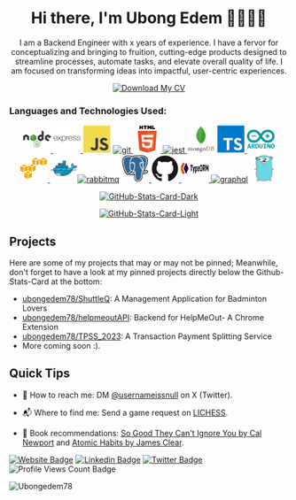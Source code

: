 <div align="center">
<h1>Hi there, I'm Ubong Edem ✌🏻👋🏻</h1>
<p>I am a Backend Engineer with x years of experience. I have a fervor for conceptualizing and bringing to fruition, cutting-edge products designed to streamline processes, automate tasks, and elevate overall quality of life. I am focused on transforming ideas into impactful, user-centric experiences.</p>
<p><a href="https://docs.google.com/document/d/1yFys95xi4srG8z0SlhGkS3M98YNcWpr5XFwkGcC1HIE/edit?usp=sharing"><img src="https://img.shields.io/badge/-Download%20My%20CV-3B7EBF?style=for-the-badge&amp;logo=amp&amp;logoColor=white&amp;color=007ACC" alt="Download My CV"></a></p>
  <h3 align="left">Languages and Technologies Used:</h3>
  <a href="https://nodejs.org" target="_blank" rel="noreferrer">
    <img
      src="https://raw.githubusercontent.com/devicons/devicon/master/icons/nodejs/nodejs-original-wordmark.svg"
      alt="nodejs"
      width="50"
      height="50"
    /> </a
  ><a href="https://expressjs.com" target="_blank" rel="noreferrer">
    <img
      src="https://raw.githubusercontent.com/devicons/devicon/master/icons/express/express-original-wordmark.svg"
      alt="express"
      width="50"
      height="50"
    /> </a
  ><a
    href="https://developer.mozilla.org/en-US/docs/Web/JavaScript"
    target="_blank"
    rel="noreferrer"
  >
    <img
      src="https://raw.githubusercontent.com/devicons/devicon/master/icons/javascript/javascript-original.svg"
      alt="javascript"
      width="50"
      height="50"
  /></a>
  <a href="https://git-scm.com/" target="_blank" rel="noreferrer">
    <img
      src="https://www.vectorlogo.zone/logos/git-scm/git-scm-icon.svg"
      alt="git"
      width="50"
      height="50"
    /> </a
  ><a href="https://www.w3.org/html/" target="_blank" rel="noreferrer">
    <img
      src="https://raw.githubusercontent.com/devicons/devicon/master/icons/html5/html5-original-wordmark.svg"
      alt="html5"
      width="50"
      height="50"
    /> </a
  ><a href="https://jestjs.io" target="_blank" rel="noreferrer">
    <img
      src="https://www.vectorlogo.zone/logos/jestjsio/jestjsio-icon.svg"
      alt="jest"
      width="50"
      height="50"
    /> </a
  ><a href="https://www.mongodb.com/" target="_blank" rel="noreferrer">
    <img
      src="https://raw.githubusercontent.com/devicons/devicon/master/icons/mongodb/mongodb-original-wordmark.svg"
      alt="mongodb"
      width="50"
      height="50"
  /></a>
  <a href="https://www.typescriptlang.org/" target="_blank" rel="noreferrer">
    <img
      src="https://raw.githubusercontent.com/devicons/devicon/master/icons/typescript/typescript-original.svg"
      alt="typescript"
      width="50"
      height="50"
    /> </a
  ><a href="https://www.arduino.cc/" target="_blank" rel="noreferrer"
    ><img
      src="https://raw.githubusercontent.com/devicons/devicon/master/icons/arduino/arduino-original-wordmark.svg"
      alt="arduino"
      width="50"
      height="50"
    /> </a
  ><a href="https://aws.amazon.com/" target="_blank" rel="noreferrer"
    ><img
      src="https://raw.githubusercontent.com/devicons/devicon/master/icons/amazonwebservices/amazonwebservices-original.svg"
      alt="aws"
      width="50"
      height="50"
    /> </a
  ><a href="https://www.docker.com/" target="_blank" rel="noreferrer"
    ><img
      src="https://raw.githubusercontent.com/devicons/devicon/master/icons/docker/docker-original.svg"
      alt="docker"
      width="50"
      height="50" /></a
  ><a href="https://www.rabbitmq.com/" target="_blank" rel="noreferrer"
    ><img
      src="https://www.rabbitmq.com/img/logo-rabbitmq.svg"
      alt="rabbitmq"
      width="50"
      height="50"
  /></a>
  <a href="https://www.postgresql.org/" target="_blank" rel="noreferrer">
    <img
      src="https://raw.githubusercontent.com/devicons/devicon/master/icons/postgresql/postgresql-original.svg"
      alt="postgresql"
      width="50"
      height="50"
    />
  </a>
  <a
    href="https://github.com/features/actions"
    target="_blank"
    rel="noreferrer"
  >
    <img
      src="https://raw.githubusercontent.com/devicons/devicon/master/icons/github/github-original.svg"
      alt="github-actions"
      width="50"
      height="50"
    />
  </a>
  <a href="https://typeorm.io/" target="_blank" rel="noreferrer">
    <img
      src="https://raw.githubusercontent.com/typeorm/typeorm/master/resources/logo_big.png"
      alt="typeorm"
      width="50"
      height="50"
    />
  </a>
  <a href="https://graphql.org" target="_blank" rel="noreferrer">
    <img
      src="https://www.vectorlogo.zone/logos/graphql/graphql-icon.svg"
      alt="graphql"
      width="50"
      height="50"
  /></a>
  <a href="https://golang.org/" target="_blank" rel="noreferrer">
    <img
      src="https://raw.githubusercontent.com/devicons/devicon/master/icons/go/go-original.svg"
      alt="golang"
      width="50"
      height="50"
    />
  </a>
<p><a href="https://github.com/Ubongedem78/Ubongedem78#gh-dark-mode-only"><img src="https://github-readme-stats.vercel.app/api?username=Ubongedem78&amp;show_icons=true&amp;hide_border=true&amp;include_all_commits=true&amp;card_width=600&amp;custom_title=GitHub%20Open%20Source%20Stats&amp;title_color=3B7EBF&amp;text_color=FFF&amp;icon_color=3B7EBF&amp;hide=contribs&amp;show=reviews,prs_merged,prs_merged_percentage&amp;theme=transparent#gh-dark-mode-only" alt="GitHub-Stats-Card-Dark"></a></p>
<p><a href="https://github.com/Ubongedem78/Ubongedem78#gh-light-mode-only"><img src="https://github-readme-stats.vercel.app/api?username=Ubongedem78&amp;show_icons=true&amp;hide_border=true&amp;include_all_commits=true&amp;card_width=600&amp;custom_title=GitHub%20Open%20Source%20Stats&amp;title_color=3B7EBF&amp;text_color=474A4E&amp;icon_color=3B7EBF&amp;hide=contribs&amp;show=reviews,prs_merged,prs_merged_percentage&amp;theme=transparent#gh-light-mode-only" alt="GitHub-Stats-Card-Light"></a></p>
  </div>
<h2>Projects</h2>
<p>Here are some of my projects that may or may not be pinned; Meanwhile, don't forget to have a look at my pinned projects directly below the Github-Stats-Card at the bottom:</p>
  <ul><li><a href=https://github.com/ubongedem78/ShuttleQ target="_blank" rel="noopener noreferrer">ubongedem78/ShuttleQ</a>: A Management Application for Badminton Lovers</li><li><a href=https://github.com/ubongedem78/helpmeoutAPI target="_blank" rel="noopener noreferrer">ubongedem78/helpmeoutAPI</a>: Backend for HelpMeOut- A Chrome Extension</li><li><a href=https://github.com/ubongedem78/TPSS_2023 target="_blank" rel="noopener noreferrer">ubongedem78/TPSS_2023</a>: A Transaction Payment Splitting Service</li>
<li>More coming soon :).</li>
</ul>
<h2>Quick Tips</h2>
<ul>
<li>
<p>💬 How to reach me: DM <a href="https://twitter.com/usernameissnull">@usernameissnull</a> on X (Twitter).</p>
</li>
<li>
<p>📬 Where to find me: Send a game request on <a href="https://lichess.org/@/wrapid78">LICHESS</a>.</p>
</li>
<li>
<p>📖 Book recommendations: <a href="https://www.amazon.com/Good-They-Cant-Ignore-You/dp/1455509124">So Good They Can't Ignore You by Cal Newport</a> and <a href="https://bit.ly/45r1kBH">Atomic Habits by James Clear</a>.</p>
</li>
</ul>
  </details>
<p><a href="https://github.com/ubongedem78"><img src="https://img.shields.io/badge/-Website-3B7EBF?style=for-the-badge&amp;logo=amp&amp;logoColor=white" alt="Website Badge"></a> <a href="https://linkedin.com/in/ubongedem78/"><img src="https://img.shields.io/badge/-LinkedIn-3B7EBF?style=for-the-badge&amp;logo=Linkedin&amp;logoColor=white" alt="Linkedin Badge"></a> <a href="https://twitter.com/usernameissnull"><img src="https://img.shields.io/badge/-@usernameissnull-3B7EBF?style=for-the-badge&amp;logo=x&amp;logoColor=white" alt="Twitter Badge"></a> <img src="https://komarev.com/ghpvc/?username=Ubongedem78&amp;style=for-the-badge" alt="Profile Views Count Badge"></p>
  <p><img src="https://github-readme-streak-stats.herokuapp.com/?user=ubongedem78&" alt="Ubongedem78" /></p>
